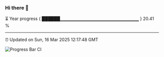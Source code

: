 ### Hi there 👋

⏳ Year progress { ██████▁▁▁▁▁▁▁▁▁▁▁▁▁▁▁▁▁▁▁▁▁▁▁▁ } 20.41 %

---

⏰ Updated on Sun, 16 Mar 2025 12:17:48 GMT

![Progress Bar CI](https://github.com/Shyam-Makwana/GitHub-Actions-Demo/workflows/Progress%20Bar%20CI/badge.svg)
